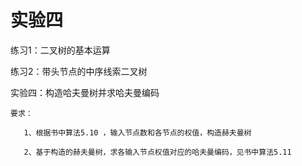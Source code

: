 # 实验四

练习1：二叉树的基本运算

练习2：带头节点的中序线索二叉树

实验四：构造哈夫曼树并求哈夫曼编码

    要求：

       1、根据书中算法5.10 ，输入节点数和各节点的权值，构造赫夫曼树

       2、基于构造的赫夫曼树，求各输入节点权值对应的哈夫曼编码，见书中算法5.11